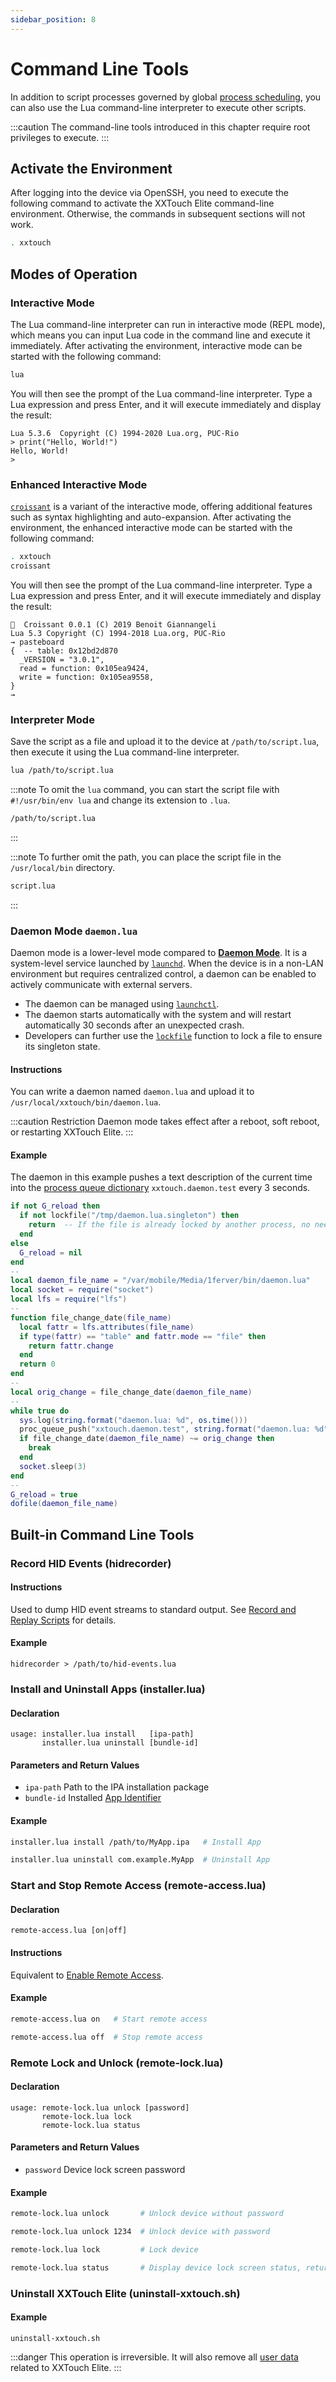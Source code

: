 ```yaml
---
sidebar_position: 8
---
```


# Command Line Tools

In addition to script processes governed by global [process scheduling](process-scheduling.md), you can also use the Lua command-line interpreter to execute other scripts.

:::caution
The command-line tools introduced in this chapter require root privileges to execute.
:::

## Activate the Environment

After logging into the device via OpenSSH, you need to execute the following command to activate the XXTouch Elite command-line environment. Otherwise, the commands in subsequent sections will not work.

```bash
. xxtouch
```

## Modes of Operation

### Interactive Mode

The Lua command-line interpreter can run in interactive mode (REPL mode), which means you can input Lua code in the command line and execute it immediately. After activating the environment, interactive mode can be started with the following command:

```bash
lua
```

You will then see the prompt of the Lua command-line interpreter. Type a Lua expression and press Enter, and it will execute immediately and display the result:

```text
Lua 5.3.6  Copyright (C) 1994-2020 Lua.org, PUC-Rio
> print("Hello, World!")
Hello, World!
>
```

### Enhanced Interactive Mode

[`croissant`](https://github.com/giann/croissant) is a variant of the interactive mode, offering additional features such as syntax highlighting and auto-expansion. After activating the environment, the enhanced interactive mode can be started with the following command:

```bash
. xxtouch
croissant
```

You will then see the prompt of the Lua command-line interpreter. Type a Lua expression and press Enter, and it will execute immediately and display the result:

```text
🥐  Croissant 0.0.1 (C) 2019 Benoit Giannangeli
Lua 5.3 Copyright (C) 1994-2018 Lua.org, PUC-Rio
→ pasteboard
{  -- table: 0x12bd2d870
  _VERSION = "3.0.1",
  read = function: 0x105ea9424,
  write = function: 0x105ea9558,
}
→
```

### Interpreter Mode

Save the script as a file and upload it to the device at `/path/to/script.lua`, then execute it using the Lua command-line interpreter.

```bash
lua /path/to/script.lua
```

:::note
To omit the `lua` command, you can start the script file with `#!/usr/bin/env lua` and change its extension to `.lua`.

```bash
/path/to/script.lua
```

:::

:::note
To further omit the path, you can place the script file in the `/usr/local/bin` directory.

```bash
script.lua
```

:::

### Daemon Mode `daemon.lua`

Daemon mode is a lower-level mode compared to [**Daemon Mode**](daemon-mode.md). It is a system-level service launched by [`launchd`](https://www.launchd.info/). When the device is in a non-LAN environment but requires centralized control, a daemon can be enabled to actively communicate with external servers.

* The daemon can be managed using [`launchctl`](https://support.apple.com/zh-cn/guide/terminal/apdc6c1077b-5d5d-4d35-9c19-60f2397b2369/mac).
* The daemon starts automatically with the system and will restart automatically 30 seconds after an unexpected crash.
* Developers can further use the [`lockfile`](process-scheduling.md#lock-process-id-file-lockfile) function to lock a file to ensure its singleton state.

#### Instructions

You can write a daemon named `daemon.lua` and upload it to `/usr/local/xxtouch/bin/daemon.lua`.

:::caution Restriction
Daemon mode takes effect after a reboot, soft reboot, or restarting XXTouch Elite.
:::

#### Example

The daemon in this example pushes a text description of the current time into the [process queue dictionary](../lua-manual/proc.md) `xxtouch.daemon.test` every 3 seconds.

```lua title="daemon.lua" showLineNumbers
if not G_reload then
  if not lockfile("/tmp/daemon.lua.singleton") then
    return  -- If the file is already locked by another process, no need to run again
  end
else
  G_reload = nil
end
--
local daemon_file_name = "/var/mobile/Media/1ferver/bin/daemon.lua"
local socket = require("socket")
local lfs = require("lfs")
--
function file_change_date(file_name)
  local fattr = lfs.attributes(file_name)
  if type(fattr) == "table" and fattr.mode == "file" then
    return fattr.change
  end
  return 0
end
--
local orig_change = file_change_date(daemon_file_name)
--
while true do
  sys.log(string.format("daemon.lua: %d", os.time()))
  proc_queue_push("xxtouch.daemon.test", string.format("daemon.lua: %d", os.time()))
  if file_change_date(daemon_file_name) ~= orig_change then
    break
  end
  socket.sleep(3)
end
--
G_reload = true
dofile(daemon_file_name)
```

## Built-in Command Line Tools

### Record HID Events \(**hidrecorder**\)

#### Instructions

Used to dump HID event streams to standard output. See [Record and Replay Scripts](./tutorial-extras/simulate-touches.mdx#录制回放脚本) for details.

#### Example

```text
hidrecorder > /path/to/hid-events.lua
```

### Install and Uninstall Apps \(**installer\.lua**\)

#### Declaration

```text
usage: installer.lua install   [ipa-path]
       installer.lua uninstall [bundle-id]
```

#### Parameters and Return Values

* `ipa-path` Path to the IPA installation package
* `bundle-id` Installed [App Identifier](../lua-manual/app.md#identifier)

#### Example

```bash
installer.lua install /path/to/MyApp.ipa   # Install App
```

```bash
installer.lua uninstall com.example.MyApp  # Uninstall App
```

### Start and Stop Remote Access \(**remote\-access\.lua**\)

#### Declaration

```text
remote-access.lua [on|off]
```

#### Instructions

Equivalent to [Enable Remote Access](tutorial-basics/create-a-workspace.md#打开远程访问).

#### Example

```bash
remote-access.lua on   # Start remote access
```

```bash
remote-access.lua off  # Stop remote access
```

### Remote Lock and Unlock \(**remote\-lock\.lua**\)

#### Declaration

```text
usage: remote-lock.lua unlock [password]
       remote-lock.lua lock
       remote-lock.lua status
```

#### Parameters and Return Values

- `password` Device lock screen password

#### Example

```bash
remote-lock.lua unlock       # Unlock device without password
```

```bash
remote-lock.lua unlock 1234  # Unlock device with password
```

```bash
remote-lock.lua lock         # Lock device
```

```bash
remote-lock.lua status       # Display device lock screen status, returns `true` or `false`
```

### Uninstall XXTouch Elite \(**uninstall\-xxtouch\.sh**\)

#### Example

```text
uninstall-xxtouch.sh
```

:::danger
This operation is irreversible.
It will also remove all [user data](paths-and-permissions.md) related to XXTouch Elite.
:::
